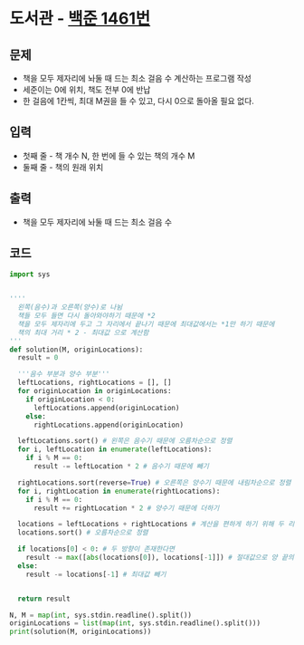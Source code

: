 # 도서관 - [백준 1461번](https://www.acmicpc.net/problem/1461)

## 문제

- 책을 모두 제자리에 놔둘 때 드는 최소 걸음 수 계산하는 프로그램 작성
- 세준이는 0에 위치, 책도 전부 0에 반납
- 한 걸음에 1칸씩, 최대 M권을 들 수 있고, 다시 0으로 돌아올 필요 없다.

## 입력

- 첫째 줄 - 책 개수 N, 한 번에 들 수 있는 책의 개수 M
- 둘째 줄 - 책의 원래 위치

## 출력

- 책을 모두 제자리에 놔둘 때 드는 최소 걸음 수

## 코드

```python
import sys


''''
  왼쪽(음수)과 오른쪽(양수)로 나뉨
  책들 모두 들면 다시 돌아와야하기 때문에 *2
  책을 모두 제자리에 두고 그 자리에서 끝나기 때문에 최대값에서는 *1만 하기 때문에
  책의 최대 거리 * 2 - 최대값 으로 계산함
'''
def solution(M, originLocations):
  result = 0

  '''음수 부분과 양수 부분'''
  leftLocations, rightLocations = [], []
  for originLocation in originLocations:
    if originLocation < 0:
      leftLocations.append(originLocation)
    else:
      rightLocations.append(originLocation)

  leftLocations.sort() # 왼쪽은 음수기 때문에 오름차순으로 정렬
  for i, leftLocation in enumerate(leftLocations):
    if i % M == 0:
      result -= leftLocation * 2 # 음수기 때문에 빼기

  rightLocations.sort(reverse=True) # 오른쪽은 양수기 때문에 내림차순으로 정렬
  for i, rightLocation in enumerate(rightLocations):
    if i % M == 0:
      result += rightLocation * 2 # 양수기 때문에 더하기

  locations = leftLocations + rightLocations # 계산을 편하게 하기 위해 두 리스트 합치기
  locations.sort() # 오름차순으로 정렬

  if locations[0] < 0: # 두 방향이 존재한다면
    result -= max([abs(locations[0]), locations[-1]]) # 절대값으로 양 끝의 큰 값 중 최대값 빼기
  else:
    result -= locations[-1] # 최대값 빼기


  return result

N, M = map(int, sys.stdin.readline().split())
originLocations = list(map(int, sys.stdin.readline().split()))
print(solution(M, originLocations))
```
